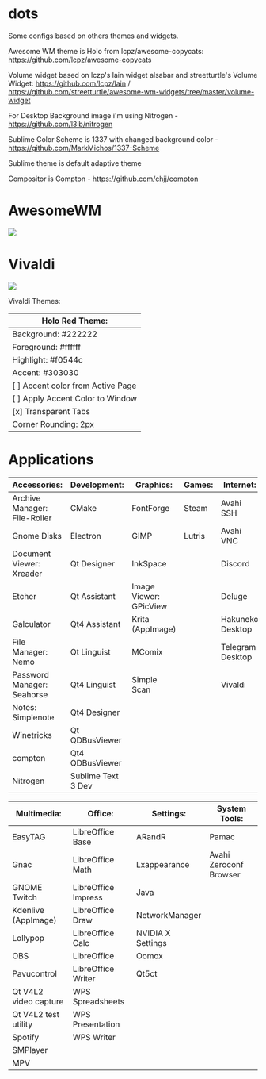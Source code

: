 # dots

Some configs based on others themes and widgets.

Awesome WM theme is Holo from lcpz/awesome-copycats: https://github.com/lcpz/awesome-copycats

Volume widget based on lczp's lain widget alsabar and streetturtle's Volume Widget: https://github.com/lcpz/lain / https://github.com/streetturtle/awesome-wm-widgets/tree/master/volume-widget 

For Desktop Background image i'm using Nitrogen - https://github.com/l3ib/nitrogen

Sublime Color Scheme is 1337 with changed background color - https://github.com/MarkMichos/1337-Scheme

Sublime theme is default adaptive theme

Compositor is Compton - https://github.com/chjj/compton
# AwesomeWM

<img src='screenshots/awesomewm.png'>

# Vivaldi

<img src='screenshots/vivaldi.png'>

Vivaldi Themes:

| Holo Red Theme:                   |
| --------------------------------- |
| Background: #222222               |
| Foreground: #ffffff               |
| Highlight: #f0544c                |
| Accent: #303030                   |
| [ ] Accent color from Active Page |
| [ ] Apply Accent Color to Window  |
| [x] Transparent Tabs              |
| Corner Rounding: 2px              |

# Applications

| Accessories:                 | Development:       | Graphics:              | Games:                 | Internet:        |
| ---------------------------- | ------------------ | ---------------------- | ---------------------- | ---------------- |
| Archive Manager: File-Roller | CMake              | FontForge              | Steam                  | Avahi SSH        |
| Gnome Disks                  | Electron           | GIMP                   | Lutris                 | Avahi VNC        |
| Document Viewer: Xreader     | Qt Designer        | InkSpace               |                        | Discord          |
| Etcher                       | Qt Assistant       | Image Viewer: GPicView |                        | Deluge           |
| Galculator                   | Qt4 Assistant      | Krita (AppImage)       |                        | Hakuneko Desktop |
| File Manager: Nemo           | Qt Linguist        | MComix                 |                        | Telegram Desktop |
| Password Manager: Seahorse   | Qt4 Linguist       | Simple Scan            |                        | Vivaldi          |
| Notes: Simplenote            | Qt4 Designer       |                        |                        |                  |
| Winetricks                   | Qt QDBusViewer     |                        |                        |                  |
| compton                      | Qt4 QDBusViewer    |                        |                        |                  |
| Nitrogen                     | Sublime Text 3 Dev |                        |                        |                  |

| Multimedia:                  | Office:                     | Settings:                | System Tools:                  |
| ---------------------------- | -----------------------     | ----------------------   | ------------------------------ |
| EasyTAG                      | LibreOffice Base            | ARandR                   | Pamac                          |
| Gnac                         | LibreOffice Math            | Lxappearance             | Avahi Zeroconf Browser         |
| GNOME Twitch                 | LibreOffice Impress         | Java                     |                                |
| Kdenlive (AppImage)          | LibreOffice Draw            | NetworkManager           |                                |
| Lollypop                     | LibreOffice Calc            | NVIDIA X Settings        |                                |
| OBS                          | LibreOffice                 | Oomox                    |                                |
| Pavucontrol                  | LibreOffice Writer          | Qt5ct                    |                                |
| Qt V4L2 video capture        | WPS Spreadsheets            |                          |                                |
| Qt V4L2 test utility         | WPS Presentation            |                          |                                |
| Spotify                      | WPS Writer                  |                          |                                |
| SMPlayer                     |                             |                          |                                |
| MPV                          |                             |                          |                                |
